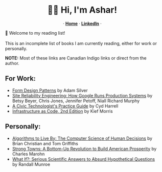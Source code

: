 <p align="center">
  <h1 align="center">👋🏽 Hi, I'm Ashar!</h1>
  <p align="center">
     &middot;
  <a href="https://github.com/asharahmed"><strong>Home</strong></a>
  &middot;
    <a href="https://www.linkedin.com/in/asharsahmed/"><strong>LinkedIn</strong></a> 
  &middot;
  </p>
  📖 Welcome to my reading list! 
  <br><br>
  This is an incomplete list of books I am currently reading, either for work or personally.
  
  <b>NOTE:</b> Most of these links are Canadian Indigo links or direct from the author. 
  
  <h2>For Work: </h2>
  <ul>
  <li><a href="https://www.smashingmagazine.com/printed-books/form-design-patterns/">Form Design Patterns</a> by Adam Silver</li>
  <li><a href="https://sre.google/books/">Site Reliability Engineering: How Google Runs Production Systems</a> by Betsy Beyer, Chris Jones, Jennifer Petoff, Niall Richard Murphy</li>
  <li><a href="https://cydharrell.com/book/">A Civic Technologist's Practice Guide</a> by Cyd Harrell</li>
  <li><a href="https://www.chapters.indigo.ca/en-ca/books/infrastructure-as-code/9781098114671-item.html">Infrastructure as Code, 2nd Edition</a> by Kief Morris</li>
  </ul>
  
   <h2>Personally: </h2>
   <ul>
   <li><a href="https://www.chapters.indigo.ca/en-ca/books/algorithms-to-live-by-the/9780143191612-item.html">Algorithms to Live By: The Computer Science of Human Decisions</a> by Brian Christian and Tom Griffiths</li>
   <li><a href="https://www.chapters.indigo.ca/en-ca/books/strong-towns-a-bottom-up/9781119564812-item.html">Strong Towns: A Bottom-Up Revolution to Build American Prosperity</a> by Charles Marohn</li>
  <li><a href="https://www.chapters.indigo.ca/en-ca/books/what-if-serious-scientific-answers/9780544272996-item.html">What If?: Serious Scientific Answers to Absurd Hypothetical Questions</a> by Randall Munroe</li>
  </ul>

  
</p>

